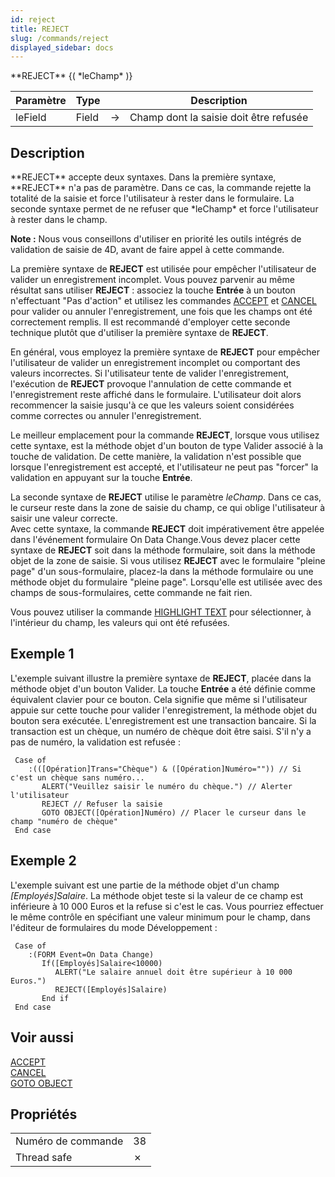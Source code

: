 ```yaml
---
id: reject
title: REJECT
slug: /commands/reject
displayed_sidebar: docs
---
```


<!--REF #_command_.REJECT.Syntax-->**REJECT** {( *leChamp* )}<!-- END REF-->
<!--REF #_command_.REJECT.Params-->
| Paramètre | Type |  | Description |
| --- | --- | --- | --- |
| leField | Field | &#8594;  | Champ dont la saisie doit être refusée |

<!-- END REF-->

## Description 

<!--REF #_command_.REJECT.Summary-->**REJECT** accepte deux syntaxes.<!-- END REF--> Dans la première syntaxe, **REJECT** n'a pas de paramètre. Dans ce cas, la commande rejette la totalité de la saisie et force l'utilisateur à rester dans le formulaire. La seconde syntaxe permet de ne refuser que *leChamp* et force l'utilisateur à rester dans le champ. 

**Note :** Nous vous conseillons d'utiliser en priorité les outils intégrés de validation de saisie de 4D, avant de faire appel à cette commande.

La première syntaxe de **REJECT** est utilisée pour empêcher l'utilisateur de valider un enregistrement incomplet. Vous pouvez parvenir au même résultat sans utiliser **REJECT** : associez la touche **Entrée** à un bouton n'effectuant "Pas d'action" et utilisez les commandes [ACCEPT](accept.md) et [CANCEL](cancel.md) pour valider ou annuler l'enregistrement, une fois que les champs ont été correctement remplis. Il est recommandé d'employer cette seconde technique plutôt que d'utiliser la première syntaxe de **REJECT**.

En général, vous employez la première syntaxe de **REJECT** pour empêcher l'utilisateur de valider un enregistrement incomplet ou comportant des valeurs incorrectes. Si l'utilisateur tente de valider l'enregistrement, l'exécution de **REJECT** provoque l'annulation de cette commande et l'enregistrement reste affiché dans le formulaire. L'utilisateur doit alors recommencer la saisie jusqu'à ce que les valeurs soient considérées comme correctes ou annuler l'enregistrement.

Le meilleur emplacement pour la commande **REJECT**, lorsque vous utilisez cette syntaxe, est la méthode objet d'un bouton de type Valider associé à la touche de validation. De cette manière, la validation n'est possible que lorsque l'enregistrement est accepté, et l'utilisateur ne peut pas "forcer" la validation en appuyant sur la touche **Entrée**.

La seconde syntaxe de **REJECT** utilise le paramètre *leChamp*. Dans ce cas, le curseur reste dans la zone de saisie du champ, ce qui oblige l'utilisateur à saisir une valeur correcte.   
Avec cette syntaxe, la commande **REJECT** doit impérativement être appelée dans l'événement formulaire On Data Change.Vous devez placer cette syntaxe de **REJECT** soit dans la méthode formulaire, soit dans la méthode objet de la zone de saisie. Si vous utilisez **REJECT** avec le formulaire "pleine page" d'un sous-formulaire, placez-la dans la méthode formulaire ou une méthode objet du formulaire "pleine page". Lorsqu'elle est utilisée avec des champs de sous-formulaires, cette commande ne fait rien.

Vous pouvez utiliser la commande [HIGHLIGHT TEXT](highlight-text.md) pour sélectionner, à l'intérieur du champ, les valeurs qui ont été refusées.

## Exemple 1 

L'exemple suivant illustre la première syntaxe de **REJECT**, placée dans la méthode objet d'un bouton Valider. La touche **Entrée** a été définie comme équivalent clavier pour ce bouton. Cela signifie que même si l'utilisateur appuie sur cette touche pour valider l'enregistrement, la méthode objet du bouton sera exécutée. L'enregistrement est une transaction bancaire. Si la transaction est un chèque, un numéro de chèque doit être saisi. S'il n'y a pas de numéro, la validation est refusée : 

```4d
 Case of
    :(([Opération]Trans="Chèque") & ([Opération]Numéro="")) // Si c'est un chèque sans numéro...
       ALERT("Veuillez saisir le numéro du chèque.") // Alerter l'utilisateur
       REJECT // Refuser la saisie
       GOTO OBJECT([Opération]Numéro) // Placer le curseur dans le champ "numéro de chèque"
 End case
```

## Exemple 2 

L'exemple suivant est une partie de la méthode objet d'un champ *\[Employés\]Salaire*. La méthode objet teste si la valeur de ce champ est inférieure à 10 000 Euros et la refuse si c'est le cas. Vous pourriez effectuer le même contrôle en spécifiant une valeur minimum pour le champ, dans l'éditeur de formulaires du mode Développement :

```4d
 Case of
    :(FORM Event=On Data Change)
       If([Employés]Salaire<10000)
          ALERT("Le salaire annuel doit être supérieur à 10 000 Euros.")
          REJECT([Employés]Salaire)
       End if
 End case
```

## Voir aussi 

[ACCEPT](accept.md)  
[CANCEL](cancel.md)  
[GOTO OBJECT](goto-object.md)  

## Propriétés

|  |  |
| --- | --- |
| Numéro de commande | 38 |
| Thread safe | &cross; |



